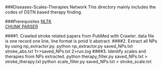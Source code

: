 ###Diseases-Scales-Therapies Network
This directory mainly includes the codes of DSTN based therapy finding.

###Prerequisites
	[NLTK](http://www.nltk.org)  
	[CHUNK PARSER](https://github.com/biplab-iitb/practNLPTools) 



####1. Crawled stroke related papers from PubMed with Crawler. 
	data file is one record one line, line format is pmid \t abstract.
####2. Extract all NPs by using np_extractor.py. 
	python np_extractor.py saved_NPs.txt stroke_abs.txt 1>>saved_NPs.txt 2>run.log 
####3. Identify scales and therapies from NPs extracted. 
	python therapy_filter.py saved_NPs.txt > stroke_therapy.txt 
	python scale_filter.py saved_NPs.txt > stroke_scale.txt 